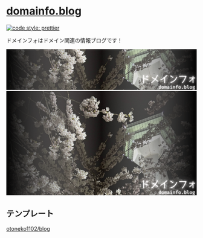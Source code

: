 # [domainfo.blog](https://domainfo.blog)

[![code style: prettier](https://img.shields.io/badge/code_style-prettier-ff69b4.svg?style=flat-square)](https://github.com/prettier/prettier)

ドメインフォはドメイン関連の情報ブログです！

[![header](./routes/assets/img/header.png)](https://domainfo.blog)
[![thumbnail](./routes/assets/img/thumbnail.png)](https://domainfo.blog)

## テンプレート

[otoneko1102/blog](https://github.com/otoneko1102/blog)
